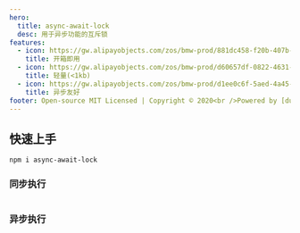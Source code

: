 ```yaml
---
hero:
  title: async-await-lock
  desc: 用于异步功能的互斥锁
features:
  - icon: https://gw.alipayobjects.com/zos/bmw-prod/881dc458-f20b-407b-947a-95104b5ec82b/k79dm8ih_w144_h144.png
    title: 开箱即用
  - icon: https://gw.alipayobjects.com/zos/bmw-prod/d60657df-0822-4631-9d7c-e7a869c2f21c/k79dmz3q_w126_h126.png
    title: 轻量(<1kb)
  - icon: https://gw.alipayobjects.com/zos/bmw-prod/d1ee0c6f-5aed-4a45-a507-339a4bfe076c/k7bjsocq_w144_h144.png
    title: 异步友好
footer: Open-source MIT Licensed | Copyright © 2020<br />Powered by [dumi](https://d.umijs.org)
---
```


## 快速上手

```shell script
npm i async-await-lock
```

### 同步执行

```typescript | pure

```

### 异步执行

```typescript | pure

```
